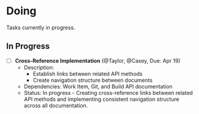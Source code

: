 # Doing

Tasks currently in progress.

## In Progress

- [ ] **Cross-Reference Implementation** (@Taylor, @Casey, Due: Apr 19)
  - Description:
    - Establish links between related API methods
    - Create navigation structure between documents
  - Dependencies: Work Item, Git, and Build API documentation
  - Status: In progress - Creating cross-reference links between related API methods and implementing consistent navigation structure across all documentation. 